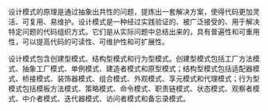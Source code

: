 设计模式的原理是通过抽象出共性的问题，提炼出一套解决方案，使得代码更加灵活、可复用、易维护。设计模式是一种经过实践验证的、被广泛接受的、用于解决特定问题的代码组织方式。它们是从实际问题中总结出来的，具有普遍性和可重用性，可以提高代码的可读性、可维护性和可扩展性。

设计模式包含创建型模式、结构型模式和行为型模式。创建型模式包括工厂方法模式、抽象工厂模式、单例模式、建造者模式和原型模式；结构型模式包括适配器模式、桥接模式、装饰器模式、组合模式、外观模式、享元模式和代理模式；行为型模式包括模板方法模式、策略模式、命令模式、职责链模式、状态模式、观察者模式、中介者模式、迭代器模式、访问者模式和备忘录模式。